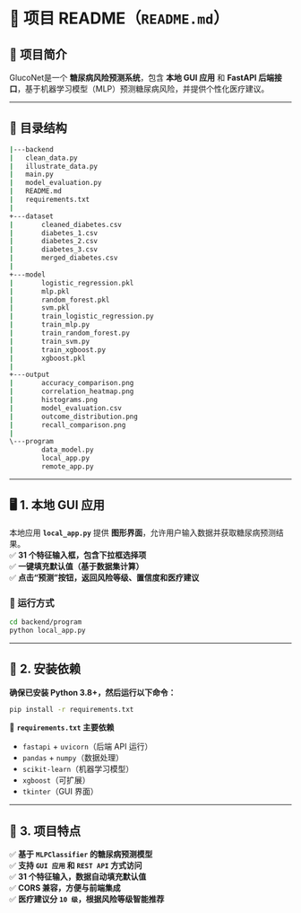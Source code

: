 # **📌 项目 README（`README.md`）**

## **🎯 项目简介**

GlucoNet是一个 **糖尿病风险预测系统**，包含 **本地 GUI 应用** 和 **FastAPI 后端接口**，基于机器学习模型（MLP）预测糖尿病风险，并提供个性化医疗建议。

---

## **📌 目录结构**

```bash
|---backend
|   clean_data.py
|   illustrate_data.py
|   main.py
|   model_evaluation.py
|   README.md
|   requirements.txt
|
+---dataset
|       cleaned_diabetes.csv
|       diabetes_1.csv
|       diabetes_2.csv
|       diabetes_3.csv
|       merged_diabetes.csv
|
+---model
|       logistic_regression.pkl
|       mlp.pkl
|       random_forest.pkl
|       svm.pkl
|       train_logistic_regression.py
|       train_mlp.py
|       train_random_forest.py
|       train_svm.py
|       train_xgboost.py
|       xgboost.pkl
|
+---output
|       accuracy_comparison.png
|       correlation_heatmap.png
|       histograms.png
|       model_evaluation.csv
|       outcome_distribution.png
|       recall_comparison.png
|
\---program
        data_model.py
        local_app.py
        remote_app.py
```

---

## **🖥️ 1. 本地 GUI 应用**

本地应用 **`local_app.py`** 提供 **图形界面**，允许用户输入数据并获取糖尿病预测结果。  
✅ **31 个特征输入框，包含下拉框选择项**  
✅ **一键填充默认值（基于数据集计算）**  
✅ **点击“预测”按钮，返回风险等级、置信度和医疗建议**

### **📌 运行方式**

```bash
cd backend/program
python local_app.py
```

---

## **🔧 2. 安装依赖**

**确保已安装 Python 3.8+，然后运行以下命令：**

```bash
pip install -r requirements.txt
```

📌 **`requirements.txt` 主要依赖**

- `fastapi` + `uvicorn`（后端 API 运行）
- `pandas` + `numpy`（数据处理）
- `scikit-learn`（机器学习模型）
- `xgboost`（可扩展）
- `tkinter`（GUI 界面）

---

## **🚀 3. 项目特点**

✅ **基于 `MLPClassifier` 的糖尿病预测模型**  
✅ **支持 `GUI 应用` 和 `REST API` 方式访问**  
✅ **31 个特征输入，数据自动填充默认值**  
✅ **CORS 兼容，方便与前端集成**  
✅ **医疗建议分 `10 级`，根据风险等级智能推荐**  


